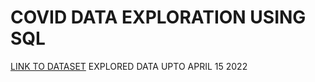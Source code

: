 # COVID DATA EXPLORATION USING SQL

[LINK TO DATASET](https://ourworldindata.org/covid-deaths) EXPLORED DATA UPTO APRIL 15 2022
